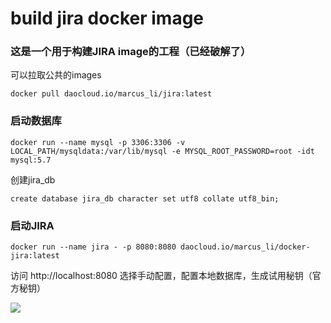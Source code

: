 # build jira docker image


### 这是一个用于构建JIRA image的工程（已经破解了）

可以拉取公共的images

```
docker pull daocloud.io/marcus_li/jira:latest
```

### 启动数据库
```
docker run --name mysql -p 3306:3306 -v LOCAL_PATH/mysqldata:/var/lib/mysql -e MYSQL_ROOT_PASSWORD=root -idt mysql:5.7 
```
创建jira_db

```
create database jira_db character set utf8 collate utf8_bin;
```

### 启动JIRA 

```
docker run --name jira - -p 8080:8080 daocloud.io/marcus_li/docker-jira:latest
```

访问 http://localhost:8080 选择手动配置，配置本地数据库，生成试用秘钥（官方秘钥）


![](https://kekekeke.sh1a.qingstor.com/%E5%BE%AE%E4%BF%A1%E6%88%AA%E5%9B%BE_20180528150248.png)
